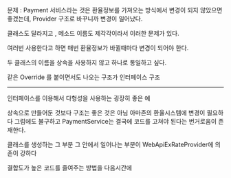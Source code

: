 
문제 : Payment 서비스라는 것은 환율정보를 가져오는 방식에서 변경이 되지 않았으면 좋겠는데, Provider 구조로 바꾸니까 변경이 일어났다.

클래스도 달라지고 , 메소드 이름도 제각각이라서 이러한 문제가 있다.

여러번 사용한다고 하면 매번 환율정보가 바뀔때마다 변경이 되어야 한다.

두 클래스의 이름을 상속을 사용하지 않고 하나로 통일하고 싶다.

같은 Override 를 붙이면서도 나오는 구조가 인터페이스 구조

---

인터페이스를 이용해서 다형성을 사용하는 굉장히 좋은 예


상속으로 만들어둔 것보다 구조는 좋은 것은 아님
아마존의 환율시스템에 변경이 필요하다
그럼에도 불구하고 PaymentService는 결국에 코드를 고쳐야 된다는 번거로움이 존재한다.

클래스를 생성하는 그 부분 그 안에서 일어나는 부분이 WebApiExRateProvider에 의존이 강하다

결합도가 높은 코드를 줄여주는 방법을 다음시간에

